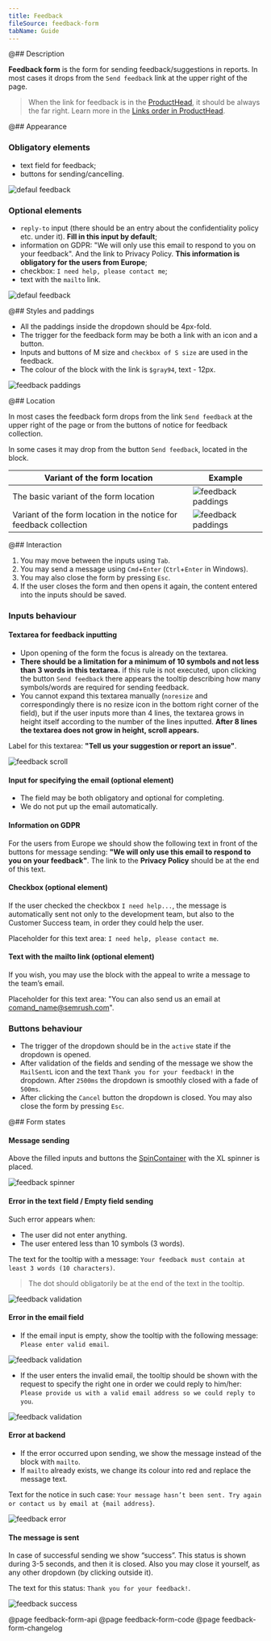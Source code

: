 ```yaml
---
title: Feedback
fileSource: feedback-form
tabName: Guide
---
```


@## Description

**Feedback form** is the form for sending feedback/suggestions in reports. In most cases it drops from the `Send feedback` link at the upper right of the page.

> When the link for feedback is in the [ProductHead](/components/product-head/), it should be always the far right. Learn more in the [Links order in ProductHead](/patterns/links-order/).

@## Appearance

### Obligatory elements

- text field for feedback;
- buttons for sending/cancelling.

![defaul feedback](static/default.png)

### Optional elements

- `reply-to` input (there should be an entry about the confidentiality policy etc. under it). **Fill in this input by default**;
- information on GDPR: "We will only use this email to respond to you on your feedback". And the link to Privacy Policy. **This information is obligatory for the users from Europe**;
- checkbox: `I need help, please contact me`;
- text with the `mailto` link.

![defaul feedback](static/options.png)

@## Styles and paddings

- All the paddings inside the dropdown should be 4px-fold.
- The trigger for the feedback form may be both a link with an icon and a button.
- Inputs and buttons of M size and `checkbox of S size` are used in the feedback.
- The colour of the block with the link is `$gray94`, text - 12px.

![feedback paddings](static/send_feedback_sizes.png)

@## Location

In most cases the feedback form drops from the link `Send feedback` at the upper right of the page or from the buttons of notice for feedback collection.

In some cases it may drop from the button `Send feedback`, located in the block.

| Variant of the form location                                       | Example                                               |
| ------------------------------------------------------------------ | ----------------------------------------------------- |
| The basic variant of the form location                             | ![feedback paddings](static/send_feedback.png)        |
| Variant of the form location in the notice for feedback collection | ![feedback paddings](static/send_feedback_notice.png) |

@## Interaction

1. You may move between the inputs using `Tab`.
2. You may send a message using `Cmd`+`Enter` (`Ctrl`+`Enter` in Windows).
3. You may also close the form by pressing `Esc`.
4. If the user closes the form and then opens it again, the content entered into the inputs should be saved.

### Inputs behaviour

#### Textarea for feedback inputting

- Upon opening of the form the focus is already on the textarea.
- **There should be a limitation for a minimum of 10 symbols and not less than 3 words in this textarea.** if this rule is not executed, upon clicking the button `Send feedback` there appears the tooltip describing how many symbols/words are required for sending feedback.
- You cannot expand this textarea manually (`noresize` and correspondingly there is no resize icon in the bottom right corner of the field), but if the user inputs more than 4 lines, the textarea grows in height itself according to the number of the lines inputted. **After 8 lines the textarea does not grow in height, scroll appears.**

Label for this textarea: **"Tell us your suggestion or report an issue"**.

![feedback scroll](static/scroll.png)

#### Input for specifying the email (optional element)

- The field may be both obligatory and optional for completing.
- We do not put up the email automatically.

#### Information on GDPR

For the users from Europe we should show the following text in front of the buttons for message sending: **"We will only use this email to respond to you on your feedback"**. The link to the **Privacy Policy** should be at the end of this text.

#### Checkbox (optional element)

If the user checked the checkbox `I need help...`, the message is automatically sent not only to the development team, but also to the Customer Success team, in order they could help the user.

Placeholder for this text area: `I need help, please contact me`.

#### Text with the mailto link (optional element)

If you wish, you may use the block with the appeal to write a message to the team’s email.

Placeholder for this text area: "You can also send us an email at comand_name@semrush.com".

### Buttons behaviour

- The trigger of the dropdown should be in the `active` state if the dropdown is opened.
- After validation of the fields and sending of the message we show the `MailSentL` icon and the text `Thank you for your feedback!` in the dropdown. After `2500ms` the dropdown is smoothly closed with a fade of `500ms`.
- After clicking the `Cancel` button the dropdown is closed. You may also close the form by pressing `Esc`.

@## Form states

#### Message sending

Above the filled inputs and buttons the [SpinContainer](/components/spin-container/) with the XL spinner is placed.

![feedback spinner](static/loading.png)

#### Error in the text field / Empty field sending

Such error appears when:

- The user did not enter anything.
- The user entered less than 10 symbols (3 words).

The text for the tooltip with a message: `Your feedback must contain at least 3 words (10 characters)`.

> The dot should obligatorily be at the end of the text in the tooltip.

![feedback validation](static/validation-1.png)

#### Error in the email field

- If the email input is empty, show the tooltip with the following message: `Please enter valid email`.

![feedback validation](static/validation-2.png)

- If the user enters the invalid email, the tooltip should be shown with the request to specify the right one in order we could reply to him/her: `Please provide us with a valid email address so we could reply to you`.

![feedback validation](static/validation-3.png)

#### Error at backend

- If the error occurred upon sending, we show the message instead of the block with `mailto`.
- If `mailto` already exists, we change its colour into red and replace the message text.

Text for the notice in such case: `Your message hasn’t been sent. Try again or contact us by email at {mail address}`.

![feedback error](static/error.png)

#### The message is sent

In case of successful sending we show “success”. This status is shown during 3-5 seconds, and then it is closed. Also you may close it yourself, as any other dropdown (by clicking outside it).

The text for this status: `Thank you for your feedback!`.

![feedback success](static/success.png)

@page feedback-form-api
@page feedback-form-code
@page feedback-form-changelog
